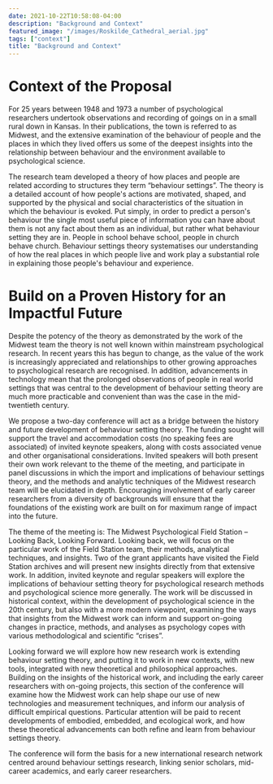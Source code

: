 ```yaml
---
date: 2021-10-22T10:58:08-04:00
description: "Background and Context"
featured_image: "/images/Roskilde_Cathedral_aerial.jpg"
tags: ["context"]
title: "Background and Context"
---
```


# Context of the Proposal

For 25 years between 1948 and 1973 a number of psychological researchers undertook observations and recording of goings on in a small rural down in Kansas. In their publications, the town is referred to as Midwest, and the extensive examination of the behaviour of people and the places in which they lived offers us some of the deepest insights into the relationship between behaviour and the environment available to psychological science.

The research team developed a theory of how places and people are related according to structures they term “behaviour settings”. The theory is a detailed account of how people's actions are motivated, shaped, and supported by the physical and social characteristics of the situation in which the behaviour is evoked. Put simply, in order to predict a person's behaviour the single most useful piece of information you can have about them is not any fact about them as an individual, but rather what behaviour setting they are in. People in school behave school, people in church behave church. Behaviour settings theory systematises our understanding of how the real places in which people live and work play a substantial role in explaining those people's behaviour and experience.

# Build on a Proven History for an Impactful Future

Despite the potency of the theory as demonstrated by the work of the Midwest team the theory is not well known within mainstream psychological research. In recent years this has begun to change, as the value of the work is increasingly appreciated and relationships to other growing approaches to psychological research are recognised. In addition, advancements in technology mean that the prolonged observations of people in real world settings that was central to the development of behaviour setting theory are much more practicable and convenient than was the case in the mid-twentieth century.

We propose a two-day conference will act as a bridge between the history and future development of behaviour setting theory. The funding sought will support the travel and accommodation costs (no speaking fees are associated) of invited keynote speakers, along with costs associated venue and other organisational considerations. Invited speakers will both present their own work relevant to the theme of the meeting, and participate in panel discussions in which the import and implications of behaviour settings theory, and the methods and analytic techniques of the Midwest research team will be elucidated in depth. Encouraging involvement of early career researchers from a diversity of backgrounds will ensure that the foundations of the existing work are built on for maximum range of impact into the future.

The theme of the meeting is: The Midwest Psychological Field Station – Looking Back, Looking Forward.
Looking back, we will focus on the particular work of the Field Station team, their methods, analytical techniques, and insights. Two of the grant applicants have visited the Field Station archives and will present new insights directly from that extensive work. In addition, invited keynote and regular speakers will explore the implications of behaviour setting theory for psychological research methods and psychological science more generally. The work will be discussed in historical context, within the development of psychological science in the 20th century, but also with a more modern viewpoint, examining the ways that insights from the Midwest work can inform and support on-going changes in practice, methods, and analyses as psychology copes with various methodological and scientific “crises”.

Looking forward we will explore how new research work is extending behaviour setting theory, and putting it to work in new contexts, with new tools, integrated with new theoretical and philosophical approaches. Building on the insights of the historical work, and including the early career researchers with on-going projects, this section of the conference will examine how the Midwest work can help shape our use of new technologies and measurement techniques, and inform our analysis of difficult empirical questions. Particular attention will be paid to recent developments of embodied, embedded, and ecological work, and how these theoretical advancements can both refine and learn from behaviour settings theory.

The conference will form the basis for a new international research network centred around behaviour settings research, linking senior scholars, mid-career academics, and early career researchers.

